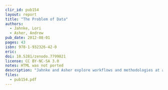 ```yaml
---
clir_id: pub154
layout: report
title: "The Problem of Data"
authors: 
  - Jahnke, Lori 
  - Asher, Andrew 
pub_date: 2012-08-01
pages: 43
isbn: 978-1-932326-42-0
eric:
doi: 10.5281/zenodo.7799821
license: CC BY-NC-SA 3.0
notes: HTML was not ported
description: "Jahnke and Asher explore workflows and methodologies at a variety of academic data curation sites, and Keralis delves into the academic milieu of library and information schools that offer instruction in data curation. Their conclusions point to the urgent need for a reliable and increasingly sophisticated professional cohort to support data-intensive research in our colleges, universities, and research centers."
files:
  - pub154.pdf
---
```

